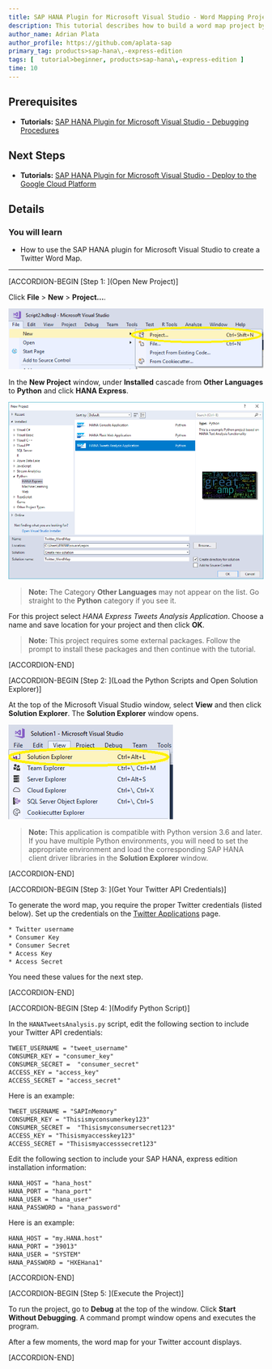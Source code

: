 ```yaml
---
title: SAP HANA Plugin for Microsoft Visual Studio - Word Mapping Project
description: This tutorial describes how to build a word map project by using the SAP HANA Plugin for Microsoft Visual Studio.
author_name: Adrian Plata
author_profile: https://github.com/aplata-sap
primary_tag: products>sap-hana\,-express-edition
tags: [  tutorial>beginner, products>sap-hana\,-express-edition ]
time: 10
---
```


## Prerequisites
 - **Tutorials:** [SAP HANA Plugin for Microsoft Visual Studio - Debugging Procedures](https://developers.sap.com/tutorials/hxe-ua-visual-studio-debugging.html)

## Next Steps
 - **Tutorials:** [SAP HANA Plugin for Microsoft Visual Studio - Deploy to the Google Cloud Platform](https://developers.sap.com/tutorials/hxe-ua-visual-studio-google-cloud.html)


## Details
### You will learn
  - How to use the SAP HANA plugin for Microsoft Visual Studio to create a Twitter Word Map.

---

[ACCORDION-BEGIN [Step 1: ](Open New Project)]

Click **File** > **New** > **Project...**.

![New Project](new_project.png)

In the **New Project** window, under **Installed** cascade from **Other Languages** to **Python** and click **HANA Express**.

![New Project Window](new_project_window.png)

> **Note:**
> The Category **Other Languages** may not appear on the list. Go straight to the **Python** category if you see it.

For this project select *HANA Express Tweets Analysis Application*. Choose a name and save location for your project and then click **OK**.

> **Note:**
> This project requires some external packages. Follow the prompt to install these packages and then continue with the tutorial.

[ACCORDION-END]

[ACCORDION-BEGIN [Step 2: ](Load the Python Scripts and Open Solution Explorer)]

At the top of the Microsoft Visual Studio window, select **View** and then click **Solution Explorer**. The **Solution Explorer** window opens.

![Solution Explorer](solution_explorer.png)

> **Note:**
> This application is compatible with Python version 3.6 and later. If you have multiple Python environments, you will need to set the appropriate environment and load the corresponding SAP HANA client driver libraries in the **Solution Explorer** window.

[ACCORDION-END]

[ACCORDION-BEGIN [Step 3: ](Get Your Twitter API Credentials)]

To generate the word map, you require the proper Twitter credentials (listed below). Set up the credentials on the [Twitter Applications](https://apps.twitter.com) page.

    * Twitter username
    * Consumer Key
    * Consumer Secret
    * Access Key
    * Access Secret

You need these values for the next step.

[ACCORDION-END]

[ACCORDION-BEGIN [Step 4: ](Modify Python Script)]

In the `HANATweetsAnalysis.py` script, edit the following section to include your Twitter API credentials:

```
TWEET_USERNAME = "tweet_username"
CONSUMER_KEY = "consumer_key"
CONSUMER_SECRET =  "consumer_secret"
ACCESS_KEY = "access_key"
ACCESS_SECRET = "access_secret"
```

Here is an example:

```
TWEET_USERNAME = "SAPInMemory"
CONSUMER_KEY = "Thisismyconsumerkey123"
CONSUMER_SECRET =  "Thisismyconsumersecret123"
ACCESS_KEY = "Thisismyaccesskey123"
ACCESS_SECRET = "Thisismyaccesssecret123"
```

Edit the following section to include your SAP HANA, express edition installation information:

```
HANA_HOST = "hana_host"
HANA_PORT = "hana_port"
HANA_USER = "hana_user"
HANA_PASSWORD = "hana_password"
```

Here is an example:

```
HANA_HOST = "my.HANA.host"
HANA_PORT = "39013"
HANA_USER = "SYSTEM"
HANA_PASSWORD = "HXEHana1"
```

[ACCORDION-END]

[ACCORDION-BEGIN [Step 5: ](Execute the Project)]

To run the project, go to **Debug** at the top of the window. Click **Start Without Debugging**. A command prompt window opens and executes the program.

After a few moments, the word map for your Twitter account displays.

[ACCORDION-END]
